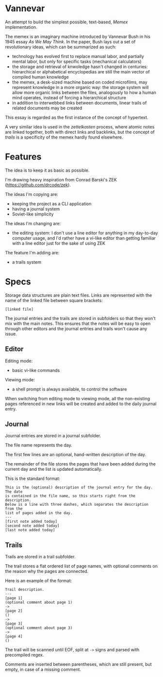 # Vannevar

An attempt to build the simplest possible, text-based, *Memex* implementation.

The memex is an imaginary machine introduced by Vannevar Bush in his 1945
essay *As We May Think*. In the paper, Bush lays out a set of revolutionary
ideas, which can be summarized as such:

- technology has evolved first to replace manual labor, and partially mental
  labor, but only for specific tasks (mechanical calculators)
- the storage and retrieval of knwoledge hasn't changed in centuries:
  hierarchical or alphabetical encyclopedias are still the main vector of
  compiled human knowledge
- the memex, a desk-sized machine based on coded microfilms, may represent
  knowledge in a more organic way: the storage system will allow more
  organic links between the files, analogously to how a human mind operates,
  instead of forcing a hierarchical structure
- in addition to interwebbed links between documents, linear trails of related
  documents may be created

This essay is regarded as the first instance of the concept of hypertext.

A very similar idea is used in the *zettelkasten* process, where atomic notes
are linked together, both with direct links and backlinks, but the concept of
*trails* is a specificity of the memex hardly found elsewhere.

# Features

The idea is to keep it as basic as possible.

I'm drawing heavy inspiration from Conrad Barski's ZEK
(https://github.com/drcode/zek).

The ideas I'm copying are:

- keeping the project as a CLI application
- having a journal system
- Soviet-like simplicity

The ideas I'm changing are:

- the editing system: I don't use a line editor for anything in my day-to-day
  computer usage, and I'd rather have a vi-like editor than getting familiar
  with a line editor just for the sake of using ZEK

The feature I'm adding are:

- a trails system

# Specs

Storage data structures are plain text files. Links are represented with the
name of the linked file between square brackets:

```
[linked file]
```

The journal entries and the trails are stored in subfolders so that they won't
mix with the main notes. This ensures that the notes will be easy to open
through other editors and the journal entries and trails won't cause any
issue.

## Editor

Editing mode:

- basic vi-like commands

Viewing mode:

- a shell prompt is always available, to control the software

When switching from editing mode to viewing mode, all the non-existing pages
referenced in new links will be created and added to the daily journal entry.

## Journal

Journal entries are stored in a journal subfolder.

The file name represents the day.

The first few lines are an optional, hand-written description of the day.

The remainder of the file stores the pages that have been added during the
current day and the list is updated automatically.

This is the standard format:

```
This is the (optional) description of the journal entry for the day. The date
is contained in the file name, so this starts right from the description.
Below is a line with three dashes, which separates the description from the
list of pages added in the day.
---
[first note added today]
[second note added today]
[last note added today]
```

## Trails

Trails are stored in a trail subfolder.

The trail stores a flat ordered list of page names, with optional comments on
the reason why the pages are connected.

Here is an example of the format:

```
Trail description.
---
[page 1]
(optional comment about page 1)
->
[page 2]
()
->
[page 3]
(optional comment about page 3)
->
[page 4]
()
```

The trail will be scanned until EOF, split at `->` signs and parsed with
precompiled regex.

Comments are inserted between parentheses, which are still present, but empty,
in case of a missing comment.